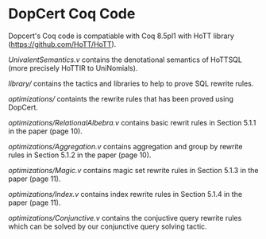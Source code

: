 DopCert Coq Code
=======================

Dopcert's Coq code is compatiable with Coq 8.5pl1 with HoTT library (https://github.com/HoTT/HoTT).

*UnivalentSemantics.v* contains the denotational semantics of HoTTSQL (more precisely HoTTIR to UniNomials).

*library/* contains the tactics and libraries to help to prove SQL rewrite rules.

*optimizations/* containts the rewrite rules that has been proved using DopCert.

*optimizations/RelationalAlbebra.v* contains basic rewrit rules in Section 5.1.1 in the paper (page 10).

*optimizations/Aggregation.v* contains aggregation and group by rewrite rules in Section 5.1.2 in the paper (page 10).

*optimizations/Magic.v* contains magic set rewrite rules in Section 5.1.3 in the paper (page 11).

*optimizations/Index.v* contains index rewrite rules in Section 5.1.4 in the paper (page 11).

*optimizations/Conjunctive.v* contains the conjuctive query rewrite rules which can be solved by our conjunctive query solving tactic.

